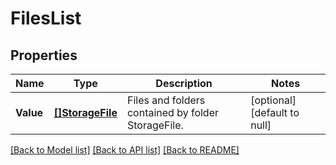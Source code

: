 # FilesList

## Properties
Name | Type | Description | Notes
------------ | ------------- | ------------- | -------------
**Value** | [**[]StorageFile**](StorageFile.md) | Files and folders contained by folder StorageFile. | [optional] [default to null]

[[Back to Model list]](../README.md#documentation-for-models) [[Back to API list]](../README.md#documentation-for-api-endpoints) [[Back to README]](../README.md)


